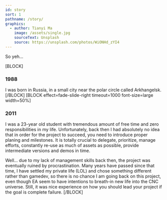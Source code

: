 ```yaml
---
id: story
sort: 1
pathname: /story/
graphics:
  - author: Tianyi Ma
    image: /assets/single.jpg
    sourceText: Unsplash
    source: https://unsplash.com/photos/WiONHd_zYI4
---
```


So yeh...

[BLOCK]
### 1988

I was born in Russia, in a small city near the polar circle called Arkhangelsk.
[/BLOCK]
[BLOCK effect=fade-slide-right timeout=1000 font-size=large width=50%]
### 2011

I was a 23-year old student with tremendous amount of free time and zero responsibilities in my life. Unfortunately, back then I had absolutely no idea that in order for the project to succeed, you need to introduce proper planing and milestones. It is totally crucial to delegate, prioritize, manage efforts, constantly re-use as much of assets as possible, provide intermediate versions and demos in time. 

Well... due to my lack of management skills back then, the project was eventually ruined by procrastination. Many years have passed since that time, I have settled my private life (LOL) and chose something different rather than gamedev, so there is no chance I am going back on this project, even though EA seem to have intentions to breath-in new life into the CNC universe. Still, it was nice experience on how you should lead your project if the goal is complete failure.
[/BLOCK]
